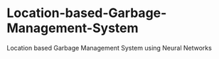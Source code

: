 # Location-based-Garbage-Management-System
Location based Garbage Management System using Neural Networks

